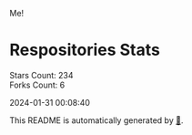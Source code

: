 Me!

# Respositories Stats
Stars Count: 234  
Forks Count: 6

2024-01-31 00:08:40  

This README is automatically generated by [🐰](https://github.com/rnitta/rnitta).
